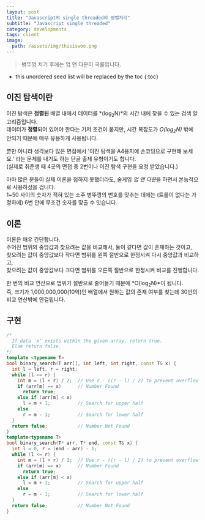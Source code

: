 ```yaml
---
layout: post
title: "Javascript의 single threaded의 병렬처리"
subtitle: "Javascript single threaded"
category: developments
tags: client
image:
  path: /assets/img/thisiswoo.png
---
```


> 병뚜껑 치기 후에는 업 앤 다운이 국룰입니다.
<!--more-->

* this unordered seed list will be replaced by the toc
{:toc}

## 이진 탐색이란

이진 탐색은 **정렬된** 배열 내에서 데이터를 *(log<sub>2</sub>N)*의 시간 내에 찾을 수 있는 검색 알고리즘입니다.<br>
데이터가 **정렬**되어 있어야 한다는 기저 조건이 붙지만, 시간 복잡도가 *O(log<sub>2</sub>N)* 밖에 안되기 때문에 매우 유용하게 사용됩니다.<br>

뿐만 아니라 생각보다 많은 면접에서 '이진 탐색을 A4용지에 손코딩으로 구현해 보세요.' 라는 문제를 내기도 하는 단골 출제 유형이기도 합니다.<br>
(실제로 취준생 때 4곳의 면접 중 2번이나 이진 탐색 구현을 요청 받았습니다.)<br>

아마 많은 분들이 실제 이론을 접하지 못했더라도, 술게임 *업 앤 다운*을 하면서 본능적으로 사용하셨을 겁니다.<br>
1~50 사이의 숫자가 적혀 있는 소주 병뚜껑의 번호를 맞추는 데에는 (트롤이 없다는 가정하에) 6번 안에 무조건 숫자를 맞출 수 잇습니다.

## 이론

이론은 매우 간단합니다.<br>
주어진 범위의 중앙값과 찾으려는 값을 비교해서, 둘이 같다면 값이 존재하는 것이고,<br>
찾으려는 값이 중앙값보다 작다면 범위를 왼쪽 절반으로 한정시켜 다시 중앙값과 비교하고,<br>
찾으려는 값이 중앙값보다 크다면 범위를 오른쪽 절반으로 한정시켜 비교를 진행합니다.<br>

한 번의 비교 연산으로 범위가 절반으로 줄어들기 때문에 *O(log<sub>2</sub>N)*이 됩니다.<br>
즉, 크기가 1,000,000,000(10억)인 배열에서 원하는 값의 존재 여부를 찾는데 30번의 비교 연산밖에 안걸립니다.

## 구현

```c++
/*
  If data 'x' exists within the given array, return true.
  Else return false.
*/
template <typename T>
bool binary_search(T arr[], int left, int right, const T& x) {
  int l = left, r = right;
  while (l <= r) {
    int m = (l + r) / 2;  // Use r - ((r - l) / 2) to prevent overflow
    if (arr[m] == x)      // Number Found
      return true;
    else if (arr[m] < x)
      l = m + 1;          // Search for upper half
    else
      r = m - 1;          // Search for lower half
  }
  return false;           // Number Not Found
}
template<typename T>
bool binary_search(T* arr, T* end, const T& x) {
  int l = 0, r = (end - arr) - 1;
  while (l <= r) {
    int m = (l + r) / 2;  // Use r - ((r - l) / 2) to prevent overflow
    if (arr[m] == x)      // Number Found
      return true;
    else if (arr[m] < x)
      l = m + 1;          // Search for upper half
    else
      r = m - 1;          // Search for lower half
  }
  return false;           // Number Not Found
}
```